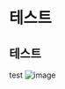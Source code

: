 # 테스트

## 테스트

test
![image](https://user-images.githubusercontent.com/18524113/130911286-b3845e84-a93a-451f-8b4b-ac1c20c6b585.png)
